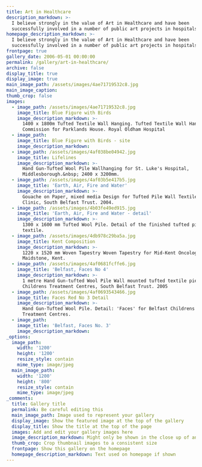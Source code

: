 ```yaml
---
title: Art in Healthcare
description_markdown: >-
  I believe strongly in the value of Art in Healthcare and have been
  successfully involved in a number of public art projects in hospitals.
homepage_description_markdown: >-
  I believe strongly in the value of Art in Healthcare and have been
  successfully involved in a number of public art projects in hospitals.
frontpage: true
gallery_date: 2006-05-01 00:00:00
permalink: /gallery/art-in-healthcare/
archive: false
display_title: true
display_image: true
main_image_path: /assets/images/4ae71719532c8.jpg
main_image_caption:
thumb_crop: false
images:
  - image_path: /assets/images/4ae71719532c8.jpg
    image_title: Blue Figure with Birds
    image_description_markdown: >-
      1400 x 1800m Tufted Textile Wall Hanging. Tufted Textile Wall Hanging.
      Commission for Parklands House. Royal Oldham Hospital
  - image_path:
    image_title: Blue Figure with Birds - site
    image_description_markdown:
  - image_path: /assets/images/4af038be04942.jpg
    image_title: Lifelines
    image_description_markdown: >-
      Hand Gun-Tufted Wool Pile Wallhanging for St. Luke's Hospital,
      Middlesborough.&nbsp; 2400 x 3200mm.
  - image_path: /assets/images/4af03b5e417b5.jpg
    image_title: 'Earth, Air, Fire and Water'
    image_description_markdown: >-
      Gouache on Paper, mixed media Design for Tufted Pile Wall Textile. Shannon
      Clinic, South Belfast Trust. 2004.
  - image_path: /assets/images/4b03fe49ed915.jpg
    image_title: 'Earth, Air, Fire and Water - detail'
    image_description_markdown: >-
      1300 x 1600 mm Tufted Wool Pile. Detail of the finished tufted pile wall
      textile.
  - image_path: /assets/images/4db978c29ba5a.jpg
    image_title: Kent Composition
    image_description_markdown: >-
      1220 x 1520 mm Woven Tapestry Woven Tapestry for Mid-Kent Oncology Centre,
      Maidstone, Kent.
  - image_path: /assets/images/4af0681fcffe6.jpg
    image_title: 'Belfast, Faces No 4'
    image_description_markdown: >-
      1 metre Hand Gun-tufted Wool Pile Wall mounted tufted textile pieces for 2
      Childrens Treatment Centres, South Belfast Trust. 2005
  - image_path: /assets/images/4af0693543466.jpg
    image_title: Faces Red No 3 Detail
    image_description_markdown: >-
      Hand Gun-Tufted Wool Pile. Detail: 'Faces' for Belfast Childrens'
      Treatment Centres.
  - image_path:
    image_title: 'Belfast, Faces No. 3'
    image_description_markdown:
_options:
  image_path:
    width: '1200'
    height: '1200'
    resize_style: contain
    mime_type: image/jpeg
  main_image_path:
    width: '1200'
    height: '800'
    resize_style: contain
    mime_type: image/jpeg
_comments:
  title: Gallery title
  permalink: Be careful editing this
  main_image_path: Image used to represent your gallery
  display_image: Show the featured image at the top of the gallery
  display_title: Show the title at the top of the page
  images: Add and edit your gallery images here
  image_description_markdown: Might only be shown in the close up of an image
  thumb_crop: Crop thumbnail images to a consistent size
  frontpage: Show this gallery on the homepage
  homepage_description_markdown: Text used on homepage if shown
---
```


